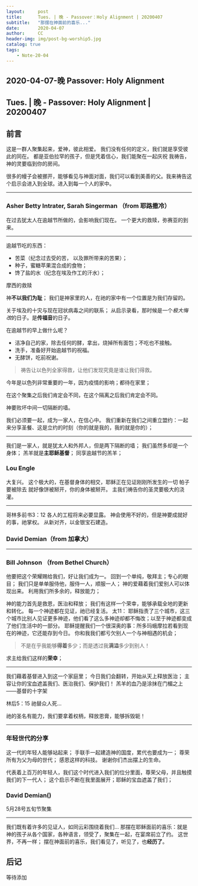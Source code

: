 ```yaml
---
layout:     post
title:      Tues. | 晚 - Passover：Holy Alignment | 20200407
subtitle:   "那摆在神面前的喜乐..."
date:       2020-04-07
author:     CC
header-img: img/post-bg-worship5.jpg
catalog: true
tags:
    - Note-20-04
---
```


## 2020-04-07-晚 Passover: Holy Alignment

## Tues. | 晚 - Passover: Holy Alignment | 20200407

## 前言

这是一群人聚集起来，爱神，彼此相爱。
我们没有任何的定义，我们就是享受彼此的同在。
都是亚伯拉罕的孩子，但是凭着信心，我们能聚在一起庆祝
我祷告，神的灵要临到你的房间。

很多的幔子会被挪开，能够看见与神面对面，我们可以看到美善的父。我来祷告这个启示会进入到全球。进入到每一个人的家中。

----

### Asher Betty Intrater, Sarah Singerman （from 耶路撒冷）

在过去犹太人在逾越节所做的，会影响我们现在。
一个更大的救赎，弥赛亚的到来。

----

逾越节吃的东西：

- 苦菜（纪念过去受的苦， 以及罪所带来的苦果）；
- 种子，蜜糖苹果混合成的食物；
- 馋了盐的水（纪念在埃及作工的汗水）；

摩西的救赎

神**不以我们为耻**；
我们是神家里的人，在祂的家中有一个位置是为我们存留的。

关于埃及的十灾与现在冠状病毒之间的联系；
从启示录看，那时候是一个*极大悔改*的日子。是**传福音**的日子。

在逾越节的早上做什么呢？

- 洁净自己的家，除去任何的酵，拿出，烧掉所有面包；不吃也不接触。
- 洗手，准备好开始逾越节的祝福。
- 无酵饼，吃前祝谢。

> 祷告让以色列全家得救，让他们发现究竟是谁让我们得救。

今年是以色列非常重要的一年，因为疫情的影响；都待在家里；

在这个聚集之后我们肯定会不同，在这个隔离之后我们肯定会不同。

神要败坏中间一切隔断的墙。

我们必须要一起，成为一家人，在信心中。
我们重新在我们之间重立盟约：一起来分享圣餐、这是立约的时刻（你的就是我的，我的就是你的）；

----

我们是一家人，就是犹太人和外邦人，但是两下隔断的墙；
我们虽然多却是一个身体；
羔羊就是**主耶稣基督**；
同享逾越节的羔羊；

### Lou Engle

大复兴。
这个极大的，在基督身体的相交，耶稣正在见证刚刚所发生的一切
帕子要被除去
就好像饼被掰开，你的身体被掰开。
主我们祷告你的圣灵要极大的浇灌。

----
哥林多前书3：12
各人的工程将来必要显露。
神会使用不好的，但是神要成就好的事，祂掌权。
从新对齐，以金银宝石建造。

### David Demian（from 加拿大）

----

### Bill Johnson （from Bethel Church）

他要把这个荣耀赐给我们，好让我们成为一。
回到一个单纯，敬拜主；专心的眼目；
我们只是单单服侍他，服侍一人，顺服一人；
神的爱藉着我们爱别人可以体现出来。
利用我们所多余的，释放能力；

神的能力首先是救恩，医治和释放；
我们有这样一个荣幸，能够承载全地的更新和转化。
每一个神迹都在见证，祂已经复活。
太11：
耶稣指责了三个城市，这三个城市比别人见证更多神迹，他们看了这么多神迹却都不悔改；以至于神迹都变成了他们生活中的一部分。
耶稣提醒我们一个很深奥的事：所多玛蛾摩拉若看到现在的神迹，它还能存到今日。
你和我我们都亏欠别人一个与神相遇的机会；

> 不是在乎我能够**得着**多少；而是透过我**满溢**多少到别人！

求主给我们这样的**荣幸**；

----

我们藉着基督进入到这一个家庭里；
今日我们会翻转，开始从天上释放医治；
主容让你的宝血遮盖我们、医治我们、保护我们！
羔羊的血乃是涂抹在门楣之上——基督的十字架

林后5：15 祂替众人死...

祂的圣名有能力，我们要拿着权柄，释放恩膏，能够拆毁轭！

----

### 年轻世代的分享

这一代的年轻人能够站起来；
手联手一起建造神的国度，累代也要成为一；
尊荣所有为父为母的世代；
感恩这样的科技。
谢谢你们杰出摆上的生命。

代表着上百万的年轻人，我们这个时代进入我们的位分里面，尊荣父母，并且触摸我们的下一代人；
这个启示不断在我里面展开；耶稣的宝血遮盖了我们；

### David Demian()

5月28号五旬节聚集

----

我们既有着许多的见证人，如同云彩围绕着我们...
那摆在耶稣面前的喜乐：就是神的孩子从各个国家，各种语言，领受了，聚集在一起，在宴席前立了约。
这世界，不再一样；
摆在神面前的喜乐，我们看见了，听见了，也**经历了**。

## 后记

等待添加
